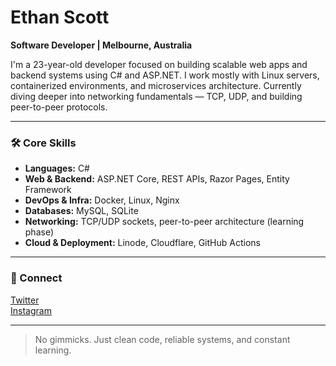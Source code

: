 # Ethan Scott

**Software Developer | Melbourne, Australia**

I'm a 23-year-old developer focused on building scalable web apps and backend systems using C# and ASP.NET. I work mostly with Linux servers, containerized environments, and microservices architecture. Currently diving deeper into networking fundamentals — TCP, UDP, and building peer-to-peer protocols.

---

### 🛠️ Core Skills

- **Languages:** C#
- **Web & Backend:** ASP.NET Core, REST APIs, Razor Pages, Entity Framework
- **DevOps & Infra:** Docker, Linux, Nginx
- **Databases:** MySQL, SQLite
- **Networking:** TCP/UDP sockets, peer-to-peer architecture (learning phase)
- **Cloud & Deployment:** Linode, Cloudflare, GitHub Actions

---

### 🔗 Connect

[Twitter](https://twitter.com/02scanks)  
[Instagram](https://instagram.com/scankss)

---

> No gimmicks. Just clean code, reliable systems, and constant learning.
